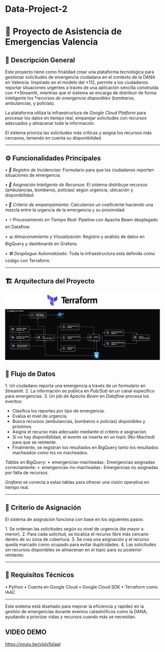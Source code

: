 # Data-Project-2

# 🚨 Proyecto de Asistencia de Emergencias  Valencia

## 📝 Descripción General

Este proyecto tiene como finalidad crear una plataforma tecnológica para gestionar solicitudes de emergencia ciudadana en el contexto de la DANA en Valencia. Inspirado en el modelo del *112, permite a los ciudadanos reportar situaciones urgentes a través de una aplicación sencilla construida con **Streamlit, mientras que el sistema se encarga de distribuir de forma inteligente los **recursos de emergencia disponibles* (bomberos, ambulancias, y policías).

La plataforma utiliza la infraestructura de *Google Cloud Platform* para procesar los datos en tiempo real, emparejar solicitudes con recursos adecuados y almacenar toda la información.

El sistema prioriza las solicitudes más críticas y asigna los recursos más cercanos, teniendo en cuenta su disponibilidad.

---

## ⚙️ Funcionalidades Principales

•⁠  ⁠*📨 Registro de Incidencias*: Formulario para que los ciudadanos reporten situaciones de emergencia.

•⁠  ⁠*🔁 Asignación Inteligente de Recursos*: El sistema distribuye recursos (ambulancias, bomberos, policías) según urgencia, ubicación y disponibilidad.

•⁠  ⁠*📍 Criterio de emparejamiento*: Calculamos un coeficiente haciendo una mezcla entre la urgencia de la emergencia y su proximidad

•⁠  ⁠*⚡ Procesamiento en Tiempo Real*: Pipeline con Apache Beam desplegado en Dataflow.

•⁠  ⁠*📊 Almacenamiento y Visualización*: Registro y análisis de datos en BigQuery y dashboards en Grafana.

•⁠  ⁠*🛠️ Despliegue Automatizado*: Toda la infraestructura está definida como código con Terraform.

---

## 🏗️ Arquitectura del Proyecto

![Arquitectura del proyecto](./arquitectura.jpeg)


## 🔄 Flujo de Datos

1.⁠ ⁠Un ciudadano reporta una emergencia a través de un formulario en Streamlit.
2.⁠ ⁠La información se publica en *Pub/Sub* en un canal específico para emergencias.
3.⁠ ⁠Un job de *Apache Beam* en *Dataflow* procesa los eventos:
   - Clasifica los reportes por tipo de emergencia.
   - Evalúa el nivel de urgencia.
   - Busca recursos (ambulancias, bomberos o policías) disponibles y próximos.
   - Asigna el recurso más adecuado mediante el criterio e asignacion.
   - Si no hay disponibilidad, el evento se inserta en un topic (No-Mached) para que se reintente.
   - Finalmente, se registran los resultados en BigQuery tanto los resultados macheados como los no macheados.

*Tablas en BigQuery:*
•⁠  ⁠⁠ emergencias-macheadas ⁠: Emergencias asignadas correctamente.
•⁠  ⁠⁠ emergencias-no-macheadas ⁠: Emergencias no asignadas por falta de recursos.

*Grafana* se conecta a estas tablas para ofrecer una visión operativa en tiempo real.

---

## 🧠 Criterio de Asignación

El sistema de asignación funciona con base en los siguientes pasos:

1.⁠ ⁠Se ordenan las solicitudes según su nivel de urgencia (de mayor a menor).
2.⁠ ⁠Para cada solicitud, se localiza el recurso libre más cercano dentro de su zona de cobertura.
3.⁠ ⁠Se crea una asignación y el recurso queda marcado como ocupado para evitar duplicidades.
4.⁠ ⁠Las solicitudes sin recursos disponibles se almacenan en el topic para su posterior reintento.

---

## 🔧 Requisitos Técnicos

•⁠  ⁠Python 
•⁠  ⁠Cuenta en Google Cloud 
•⁠  ⁠Google Cloud SDK
•⁠  ⁠Terraform como IAAC

---

Este sistema está diseñado para mejorar la eficiencia y rapidez en la gestión de emergencias durante eventos catastróficos como la DANA, ayudando a priorizar vidas y recursos cuando más se necesitan.

## VIDEO DEMO

https://youtu.be/ypjjv5sIaaI